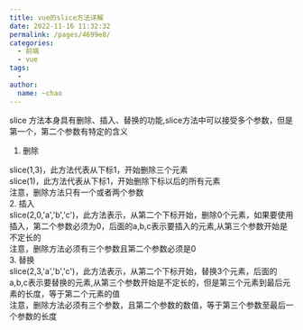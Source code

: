 ```yaml
---
title: vue的slice方法详解
date: 2022-11-16 11:32:32
permalink: /pages/4699e8/
categories:
  - 前端
  - vue
tags:
  - 
author: 
  name: ~chao
---
```

slice 方法本身具有删除、插入、替换的功能,slice方法中可以接受多个参数，但是第一个，第二个参数有特定的含义

1. 删除

slice(1,3)，此方法代表从下标1，开始删除三个元素<br />slice(1)，此方法代表从下标1，开始删除下标以后的所有元素<br />注意，删除方法只有一个或者两个参数<br /> 2. 插入<br />slice(2,0,'a','b','c')，此方法表示，从第二个下标开始，删除0个元素，如果要使用插入，第二个参数必须为0，后面的a,b,c表示要插入的元素,从第三个参数开始是不定长的<br />注意，删除方法必须有三个参数且第二个参数必须是0<br /> 3. 替换<br />slice(2,3,'a','b','c')，此方法表示，从第二个下标开始，替换3个元素，后面的a,b,c表示要替换的元素,从第三个参数开始是不定长的，但是第三个元素到最后元素的长度，等于第二个元素的值<br />注意，删除方法必须有三个参数，且第二个参数的数值，等于第三个参数至最后一个参数的长度

